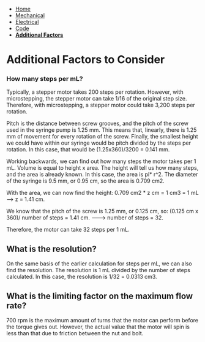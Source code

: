 - [Home](/Syringe-Pump-Github-Project/index)
- [Mechanical](/Syringe-Pump-Github-Project/MechanicalAssembly)
- [Electrical](/Syringe-Pump-Github-Project/Electrical)
- [Code](/Syringe-Pump-Github-Project/code)
- **[Additional Factors](/Syringe-Pump-Github-Project/add)**

# Additional Factors to Consider

### How many steps per mL? 
Typically, a stepper motor takes 200 steps per rotation. However, with microstepping, the stepper motor can take 1/16 of the original step size. Therefore, with microstepping, a stepper motor could take 3,200 steps per rotation. 

Pitch is the distance between screw grooves, and the pitch of the screw used in the syringe pump is 1.25 mm. This means that, linearly, there is 1.25 mm of movement for  every rotation of the screw. Finally, the smallest height we could have within our syringe would be pitch divided by the steps per rotation. In this case, that would be (1.25x360)/3200 = 0.141 mm. 

Working backwards, we can find out how many steps the motor takes per 1 mL. Volume is equal to height x area. The height will tell us how many steps, and the area is already known. In this case, the area is pi* r^2. The diameter of the syringe is 9.5 mm, or 0.95 cm, so the area is 0.709 cm2. 

With the area, we can now find the height: 0.709 cm2 * z cm = 1 cm3 = 1 mL --> z = 1.41 cm. 

We know that the pitch of the screw is 1.25 mm, or 0.125 cm, 
so: (0.125 cm x 360)/ number of steps = 1.41 cm. ---> number of steps = 32. 

Therefore, the motor can take 32 steps per 1 mL. 

## What is the resolution? 
On the same basis of the earlier calculation for steps per mL, we can also find the resolution. The resolution is 1 mL divided by the number of steps calculated. In this case, the resolution is 1/32 = 0.0313 cm3.  

## What is the limiting factor on the maximum flow rate?  
700 rpm is the maximum amount of turns that the motor can perform before the torque gives out. However, the actual value that the motor will spin is less than that due to friction between the nut and bolt. 
